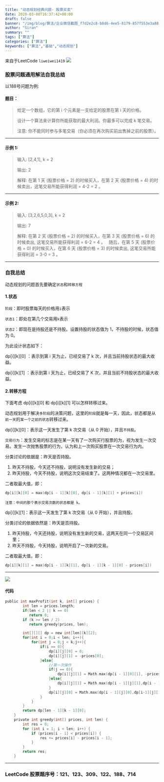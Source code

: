 ```yaml
---
title: "动态规划经典问题- 股票买卖"
date: 2020-03-08T16:37:42+08:00
draft: false
banner: "/img/blog/算法/企业微信截图_f7d2e2c8-b8d6-4ee5-8179-857f553e3a88.png"
author: "Siran"
summary: ""
tags: ["算法"]
categories: ["算法"]
keywords: ["算法","基础","动态规划"]
---
```

来自于LeetCode `liweiwei1419`
![](/img/blog/算法/动态规划.png)

### 股票问题通用解法自我总结
以188号问题为例:
#### 题目：
>给定一个数组，它的第 i 个元素是一支给定的股票在第 i 天的价格。
> 
>设计一个算法来计算你所能获取的最大利润。你最多可以完成 k 笔交易。
>
>注意: 你不能同时参与多笔交易（你必须在再次购买前出售掉之前的股票）。
****
#### 示例 1:
> 输入: [2,4,1], k = 2
>
> 输出: 2
> 
> 解释: 在第 1 天 (股票价格 = 2) 的时候买入，在第 2 天 (股票价格 = 4) 的时候卖出，这笔交易所能获得利润 = 4-2 = 2 。

****
#### 示例 2:
> 输入: [3,2,6,5,0,3], k = 2
>
> 输出: 7
>
> 解释: 在第 2 天 (股票价格 = 2) 的时候买入，在第 3 天 (股票价格 = 6) 的时候卖出, 这笔交易所能获得利润 = 6-2 = 4 。
      随后，在第 5 天 (股票价格 = 0) 的时候买入，在第 6 天 (股票价格 = 3) 的时候卖出, 这笔交易所能获得利润 = 3-0 = 3 。
>
****
### 自我总结
动态规划的问题首先要确定`状态`和`转移方程`
#### 1.状态
`阶段`：即时股票每天的价格用`i`表示

`状态1`：即处在第几个交易用`k`表示

`状态2`：即现在是持股还是不持股。设置持股的状态值为 1，不持股的时候，状态值为 0。

为此设计状态如下：

dp[i][k][0] ：表示到第 i 天为止，已经交易了 k 次，并且当前持股状态的最大收益。

dp[i][k][1] ：表示到第 i 天为止，已经交易了 K 次，并且当前不持股状态的最大收益。

#### 2.转移方程
下面考虑 dp[i][k][0] 和 dp[i][k][1] 可以怎样转移过来。

动态规划用于解决`多阶段`的决策问题，这里的`阶段`就是每一天，因此，状态都是从`前一天`的`某一个之前的状态`转移过来。

dp[i][k][0]：表示这一天发生了第 k 次交易（从 0 开始），并且`不持股`。

`交易行为`：发生交易的标志是在某一天有了一次购买行股票的为，视为发生一次交易。发生一次抛售股票的行为，认为和上一次购买股票在一次交易行为内。

分类讨论的依据是：昨天是否持股。
1. 昨天不持股，今天还不持股，说明没有发生新的交易；
2. 昨天持股，今天不持股，说明这次交易结束了。这两种情况都在一次交易里。

二者取最大值，即：
```c
dp[i][k][0] = max(dp[i - 1][k][0], dp[i - 1][k][1] + prices[i])
```

`注意：中间的那个表示交易次数的状态都是 k。`

dp[i][k][1]：表示这一天发生了第 k 次交易（从 0 开始），并且持股。

分类讨论的依据依然是：昨天是否持股。
1. 昨天持股，今天还持股，说明没有发生新的交易，这两天在同一个交易区间里；
2. 昨天不持股，今天持股，说明开启了一次新的交易。

二者取最大值，即：
```c
dp[i][k][1] = max(dp[i - 1][k][1], dp[i - 1][k - 1][0] - prices[i])
```
****
![](/img/blog/算法/股票买卖.png)
#### 代码
```c
public int maxProfit(int k, int[] prices) {
        int len = prices.length;
        if(len < 2 || k == 0) 
           return 0;
        if (k >= len / 2) 
           return greedy(prices, len);

        int[][][] dp = new int[len][k][2];
        for(int i = 0;i < len; i++){
            for(int j = 0;j < k;j++){
                if(i == 0){
                    dp[i][j][0] = 0;
                    dp[i][j][1] = -prices[0];
                }else{
                    //第一次操作
                    if(j == 0){
                        dp[i][j][1] = Math.max(dp[i - 1][0][1], -prices[i]);
                    }else{
                        dp[i][j][1] = Math.max(dp[i - 1][j][1],dp[i - 1][j - 1][0] - prices[i]);
                    }
                    dp[i][j][0] = Math.max(dp[i - 1][j][0],dp[i-1][j][1] + prices[i]);
                }
            }
        }
        return dp[len - 1][k - 1][0];
    }
    private int greedy(int[] prices, int len) {
        int res = 0;
        for (int i = 1; i < len; i++) {
            if (prices[i - 1] < prices[i]) {
                res += prices[i] - prices[i - 1];
            }
        }
        return res;
    }
```
****
### LeetCode 股票题序号：121、123、309、122、188、714